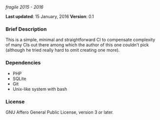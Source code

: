 _fragile_
_2015 - 2016_

**Last updated**: 15 January, 2016
**Version**: 0.1

### Brief Description ###

This is a simple, minimal and straightforward CI to compensate complexity of
many CIs out there among which the author of this one couldn't pick (although he
tried really hard to omit creating one more).

### Dependencies ###

* PHP
* SQLite
* Git
* Unix-like system with bash

### License ###

GNU Affero General Public License, version 3 or later.
